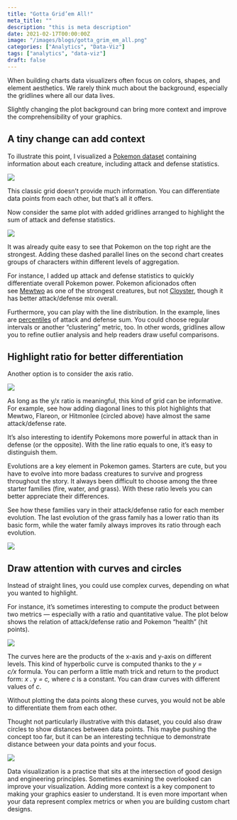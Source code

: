 ```yaml
---
title: "Gotta Grid’em All!"
meta_title: ""
description: "this is meta description"
date: 2021-02-17T00:00:00Z
image: "/images/blogs/gotta_grim_em_all.png"
categories: ["Analytics", "Data-Viz"]
tags: ["analytics", "data-viz"]
draft: false
---
```


When building charts data visualizers often focus on colors, shapes, and element aesthetics. We rarely think much about the background, especially the gridlines where all our data lives.

Slightly changing the plot background can bring more context and improve the comprehensibility of your graphics.

## A tiny change can add context

To illustrate this point, I visualized a [Pokemon dataset](https://www.kaggle.com/rounakbanik/pokemon) containing information about each creature, including attack and defense statistics.

![](/blog/11_gotta_grim_em_all/01.png)

This classic grid doesn’t provide much information. You can differentiate data points from each other, but that’s all it offers.

Now consider the same plot with added gridlines arranged to highlight the sum of attack and defense statistics.

![](/blog/11_gotta_grim_em_all/02.png)

It was already quite easy to see that Pokemon on the top right are the strongest. Adding these dashed parallel lines on the second chart creates groups of characters within different levels of aggregation.

For instance, I added up attack and defense statistics to quickly differentiate overall Pokemon power. Pokemon aficionados often see [Mewtwo](https://www.pokepedia.fr/Mewtwo) as one of the strongest creatures, but not [Cloyster](https://bulbapedia.bulbagarden.net/wiki/Cloyster_(Pok%C3%A9mon)), though it has better attack/defense mix overall.

Furthermore, you can play with the line distribution. In the example, lines are [percentiles](https://en.wikipedia.org/wiki/Percentile) of attack and defense sum. You could choose regular intervals or another “clustering” metric, too. In other words, gridlines allow you to refine outlier analysis and help readers draw useful comparisons.

## Highlight ratio for better differentiation

Another option is to consider the axis ratio.

![](/blog/11_gotta_grim_em_all/03.png)

As long as the y/x ratio is meaningful, this kind of grid can be informative. For example, see how adding diagonal lines to this plot highlights that Mewtwo, Flareon, or Hitmonlee (circled above) have almost the same attack/defense rate.

It’s also interesting to identify Pokemons more powerful in attack than in defense (or the opposite). With the line ratio equals to one, it’s easy to distinguish them.

Evolutions are a key element in Pokemon games. Starters are cute, but you have to evolve into more badass creatures to survive and progress throughout the story. It always been difficult to choose among the three starter families (fire, water, and grass). With these ratio levels you can better appreciate their differences.

See how these families vary in their attack/defense ratio for each member evolution. The last evolution of the grass family has a lower ratio than its basic form, while the water family always improves its ratio through each evolution.

![](/blog/11_gotta_grim_em_all/04.png)

## Draw attention with curves and circles

Instead of straight lines, you could use complex curves, depending on what you wanted to highlight.

For instance, it’s sometimes interesting to compute the product between two metrics — especially with a ratio and quantitative value. The plot below shows the relation of attack/defense ratio and Pokemon “health” (hit points).

![](/blog/11_gotta_grim_em_all/05.png)

The curves here are the products of the x-axis and y-axis on different levels. This kind of hyperbolic curve is computed thanks to the _y = c/x_ formula. You can perform a little math trick and return to the product form: _x_ . y _= c,_ where _c_ is a constant. You can draw curves with different values of _c_.

Without plotting the data points along these curves, you would not be able to differentiate them from each other.

Thought not particularly illustrative with this dataset, you could also draw circles to show distances between data points. This maybe pushing the concept too far, but it can be an interesting technique to demonstrate distance between your data points and your focus.

![](/blog/11_gotta_grim_em_all/06.png)

Data visualization is a practice that sits at the intersection of good design and engineering principles. Sometimes examining the overlooked can improve your visualization. Adding more context is a key component to making your graphics easier to understand. It is even more important when your data represent complex metrics or when you are building custom chart designs.